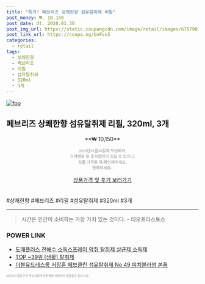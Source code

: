```yaml
--- 
title: "특가! 페브리즈 상쾌한향 섬유탈취제 리필" 
post_money: ₩. 10,150 
post_date: dt. 2020.01.30 
post_img_url: https://static.coupangcdn.com/image/retail/images/675798724769332-792ca369-34e7-4e68-9bab-a13008360786.jpg 
post_link_url: https://coupa.ng/bnFvs5 
categories: 
  - retail 
tags: 
  - 상쾌한향 
  - 페브리즈 
  - 리필 
  - 섬유탈취제 
  - 320ml 
  - 3개 
--- 
```

[![foo](https://static.coupangcdn.com/image/retail/images/675798724769332-792ca369-34e7-4e68-9bab-a13008360786.jpg)](https://coupa.ng/bnFvs5) 

## 페브리즈 상쾌한향 섬유탈취제 리필, 320ml, 3개 
<p style="text-align: center;">**₩ 10,150**</p> 
<p style="text-align: center;"><span style="color: #898c8f; font-family: Georgia,Times,serif; font-size: 0.75em;">2020년01월30일에 작성되어, <br>가격변동 및 추가할인이 있을 수 있으니,<br> 상품 가격을 꼭!확인해주세요.<br>행복하세요~</span> 
</p>	 
<div markdown="0" style="text-align: center;"><a href="https://coupa.ng/bnFvs5" class="btn btn--success">상품가격 및 후기 보러가기</a></div> 
<br><br> 
  #상쾌한향 #페브리즈 #리필 #섬유탈취제 #320ml #3개 
<hr> 

> 시간은 인간이 소비하는 가장 가치 있는 것이다. - 테오프라스토스 


### POWER LINK

* <a href="https://blog.naver.com/santokki14/221787864520" target="_blank">도매플러스 전해수 소독스프레이 악취 탈취제 살균제 소독제</a>
* <a href="https://blog.naver.com/an0733/221789624063" target="_blank"> TOP ~39위 [생활] 탈취제</a>
* <a href="https://blog.naver.com/fasyy4321/221790516344" target="_blank">더블유드레스룸 서장훈 페브클린 섬유탈취제 No 49 피치블러썸 본품</a>

<span style="color: #898c8f; font-family: Georgia,Times,serif; font-size: 0.55em;">파트너스활동으로 작성자에게 일정액의 커미션이 제공될수 있습니다.</span> 
